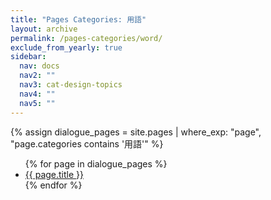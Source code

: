 ```yaml
---
title: "Pages Categories: 用語"
layout: archive
permalink: /pages-categories/word/
exclude_from_yearly: true
sidebar:
  nav: docs
  nav2: ""
  nav3: cat-design-topics
  nav4: ""
  nav5: ""
---
```


{% assign dialogue_pages = site.pages | where_exp: "page", "page.categories contains '用語'" %}
<ul class="taxonomy__entries">
  {% for page in dialogue_pages %}
    <li>
      <a href="{{ page.url | relative_url }}">{{ page.title }}</a>
    </li>
  {% endfor %}
</ul>